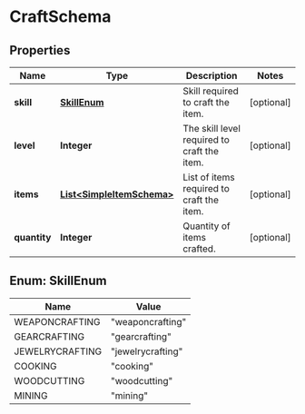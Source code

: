 

# CraftSchema


## Properties

| Name | Type | Description | Notes |
|------------ | ------------- | ------------- | -------------|
|**skill** | [**SkillEnum**](#SkillEnum) | Skill required to craft the item. |  [optional] |
|**level** | **Integer** | The skill level required to craft the item. |  [optional] |
|**items** | [**List&lt;SimpleItemSchema&gt;**](SimpleItemSchema.md) | List of items required to craft the item. |  [optional] |
|**quantity** | **Integer** | Quantity of items crafted. |  [optional] |



## Enum: SkillEnum

| Name | Value |
|---- | -----|
| WEAPONCRAFTING | &quot;weaponcrafting&quot; |
| GEARCRAFTING | &quot;gearcrafting&quot; |
| JEWELRYCRAFTING | &quot;jewelrycrafting&quot; |
| COOKING | &quot;cooking&quot; |
| WOODCUTTING | &quot;woodcutting&quot; |
| MINING | &quot;mining&quot; |



